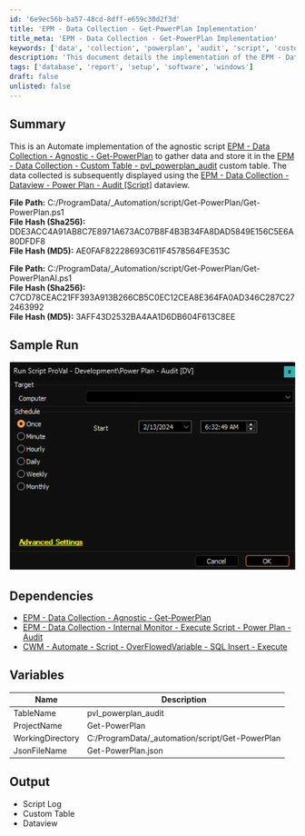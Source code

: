 ```yaml
---
id: '6e9ec56b-ba57-48cd-8dff-e659c30d2f3d'
title: 'EPM - Data Collection - Get-PowerPlan Implementation'
title_meta: 'EPM - Data Collection - Get-PowerPlan Implementation'
keywords: ['data', 'collection', 'powerplan', 'audit', 'script', 'custom', 'table']
description: 'This document details the implementation of the EPM - Data Collection - Agnostic - Get-PowerPlan script, which gathers data and stores it in the custom table pvl_powerplan_audit. The collected data is then displayed using the corresponding dataview for analysis and reporting.'
tags: ['database', 'report', 'setup', 'software', 'windows']
draft: false
unlisted: false
---
```


## Summary

This is an Automate implementation of the agnostic script [EPM - Data Collection - Agnostic - Get-PowerPlan](https://proval.itglue.com/DOC-5078775-14439244) to gather data and store it in the [EPM - Data Collection - Custom Table - pvl_powerplan_audit](<../tables/pvl_powerplan_audit.md>) custom table. The data collected is subsequently displayed using the [EPM - Data Collection - Dataview - Power Plan - Audit [Script]](<../dataviews/Power Plan - Audit Script.md>) dataview.

**File Path:** C:/ProgramData/_Automation/script/Get-PowerPlan/Get-PowerPlan.ps1  
**File Hash (Sha256):** DDE3ACC4A91AB8C7E8971A673AC07B8F4B3B34FA8DAD5849E156C5E6A80DFDF8  
**File Hash (MD5):** AE0FAF82228693C611F4578564FE353C  

**File Path:** C:/ProgramData/_Automation/script/Get-PowerPlan/Get-PowerPlanAI.ps1  
**File Hash (Sha256):** C7CD78CEAC21FF393A913B266CB5C0EC12CEA8E364FA0AD346C287C272463992  
**File Hash (MD5):** 3AFF43D2532BA4AA1D6DB604F613C8EE  

## Sample Run

![Sample Run](../../../static/img/Power-Plan---Audit-DV/image_1.png)

## Dependencies

- [EPM - Data Collection - Agnostic - Get-PowerPlan](https://proval.itglue.com/DOC-5078775-14439244)  
- [EPM - Data Collection - Internal Monitor - Execute Script - Power Plan - Audit](<../monitors/Execute Script - Power Plan - Audit.md>)  
- [CWM - Automate - Script - OverFlowedVariable - SQL Insert - Execute](<./OverFlowedVariable - SQL Insert - Execute.md>)  

## Variables

| Name               | Description                          |
|--------------------|--------------------------------------|
| TableName          | pvl_powerplan_audit                 |
| ProjectName        | Get-PowerPlan                       |
| WorkingDirectory    | C:/ProgramData/_automation/script/Get-PowerPlan |
| JsonFileName       | Get-PowerPlan.json                  |

## Output

- Script Log
- Custom Table
- Dataview
